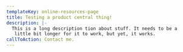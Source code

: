 ```yaml
---
templateKey: online-resources-page
title: Testing a product central thing!
description: |-
  This is a long description tion about stuff. It needs to be a
   little bit longer for it to work, but yet, it works.
callToAction: Contact me.
---
```

